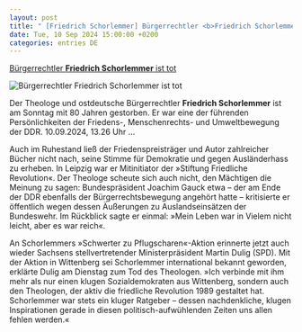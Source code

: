 ```yaml
---
layout: post
title: " [Friedrich Schorlemmer] Bürgerrechtler <b>Friedrich Schorlemmer</b> ist tot"
date: Tue, 10 Sep 2024 15:00:00 +0200
categories: entries DE
---
```

[Bürgerrechtler <b>Friedrich Schorlemmer</b> ist tot](https://www.spiegel.de/panorama/buergerrechtler-und-theologe-friedlich-schorlemmer-ist-tot-a-f3bc5289-2129-42df-888f-e2dde35529d3)

![Bürgerrechtler <b>Friedrich Schorlemmer</b> ist tot](https://cdn.prod.www.spiegel.de/images/c70c8ee5-d5b8-4db8-9af9-edbb1fd60bbf_w1200_r1.778_fpx52_fpy55.jpg)

Der Theologe und ostdeutsche Bürgerrechtler <b>Friedrich Schorlemmer</b> ist am Sonntag mit 80 Jahren gestorben. Er war eine der führenden Persönlichkeiten der Friedens-, Menschenrechts- und Umweltbewegung der DDR. 10.09.2024, 13.26 Uhr ...

Auch im Ruhestand ließ der Friedenspreisträger und Autor zahlreicher Bücher nicht nach, seine Stimme für Demokratie und gegen Ausländerhass zu erheben. In Leipzig war er Mitinitiator der »Stiftung Friedliche Revolution«. Der Theologe scheute sich auch nicht, den Mächtigen die Meinung zu sagen: Bundespräsident Joachim Gauck etwa – der am Ende der DDR ebenfalls der Bürgerrechtsbewegung angehört hatte – kritisierte er öffentlich wegen dessen Äußerungen zu Auslandseinsätzen der Bundeswehr. Im Rückblick sagte er einmal: »Mein Leben war in Vielem nicht leicht, aber es war reich«.

An Schorlemmers »Schwerter zu Pflugscharen«-Aktion erinnerte jetzt auch wieder Sachsens stellvertretender Ministerpräsident Martin Dulig (SPD). Mit der Aktion in Wittenberg sei Schorlemmer international bekannt geworden, erklärte Dulig am Dienstag zum Tod des Theologen. »Ich verbinde mit ihm mehr als nur einen klugen Sozialdemokraten aus Wittenberg, sondern auch den Theologen, der aktiv die friedliche Revolution 1989 gestaltet hat. Schorlemmer war stets ein kluger Ratgeber – dessen nachdenkliche, klugen Inspirationen gerade in diesen politisch-aufwühlenden Zeiten uns allen fehlen werden.«

